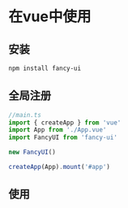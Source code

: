 # 在vue中使用

## 安装

```xml
npm install fancy-ui
```

## 全局注册

```ts
//main.ts
import { createApp } from 'vue'
import App from './App.vue'
import FancyUI from 'fancy-ui'

new FancyUI()

createApp(App).mount('#app')
```

## 使用

```vue

```
